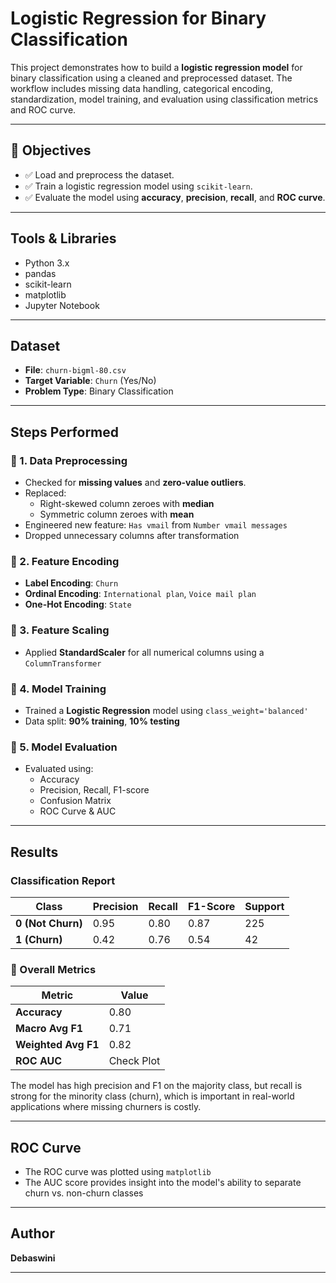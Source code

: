 # Logistic Regression for Binary Classification

This project demonstrates how to build a **logistic regression model** for binary classification using a cleaned and preprocessed dataset. The workflow includes missing data handling, categorical encoding, standardization, model training, and evaluation using classification metrics and ROC curve.

---

## 📌 Objectives

- ✅ Load and preprocess the dataset.
- ✅ Train a logistic regression model using `scikit-learn`.
- ✅ Evaluate the model using **accuracy**, **precision**, **recall**, and **ROC curve**.

---

## Tools & Libraries

- Python 3.x  
- pandas   
- scikit-learn  
- matplotlib    
- Jupyter Notebook  

---

## Dataset

- **File**: `churn-bigml-80.csv`
- **Target Variable**: `Churn` (Yes/No)
- **Problem Type**: Binary Classification

---

## Steps Performed

### 🔹 1. Data Preprocessing
- Checked for **missing values** and **zero-value outliers**.
- Replaced:
  - Right-skewed column zeroes with **median**
  - Symmetric column zeroes with **mean**
- Engineered new feature: `Has vmail` from `Number vmail messages`
- Dropped unnecessary columns after transformation

### 🔹 2. Feature Encoding
- **Label Encoding**: `Churn`
- **Ordinal Encoding**: `International plan`, `Voice mail plan`
- **One-Hot Encoding**: `State`

### 🔹 3. Feature Scaling
- Applied **StandardScaler** for all numerical columns using a `ColumnTransformer`

### 🔹 4. Model Training
- Trained a **Logistic Regression** model using `class_weight='balanced'`
- Data split: **90% training**, **10% testing**

### 🔹 5. Model Evaluation
- Evaluated using:
  - Accuracy
  - Precision, Recall, F1-score
  - Confusion Matrix
  - ROC Curve & AUC

---

## Results

### Classification Report

| Class             | Precision | Recall | F1-Score | Support |
|-------------------|-----------|--------|----------|---------|
| **0 (Not Churn)** | 0.95      | 0.80   | 0.87     | 225     |
| **1 (Churn)**     | 0.42      | 0.76   | 0.54     | 42      |

### 📌 Overall Metrics

| Metric              | Value      |
|---------------------|------------|
| **Accuracy**        | 0.80       |
| **Macro Avg F1**    | 0.71       |
| **Weighted Avg F1** | 0.82       |
| **ROC AUC**         | Check Plot |

The model has high precision and F1 on the majority class, but recall is strong for the minority class (churn), which is important in real-world applications where missing churners is costly.

---

## ROC Curve

- The ROC curve was plotted using `matplotlib`
- The AUC score provides insight into the model's ability to separate churn vs. non-churn classes

---

## Author

**Debaswini**

---
